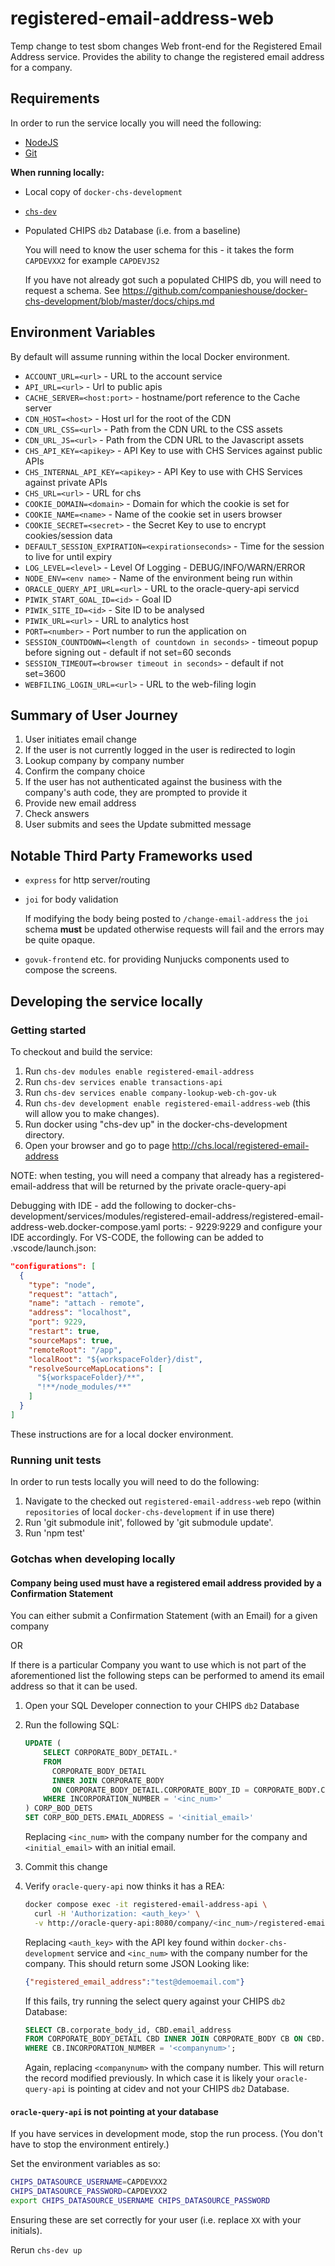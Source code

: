 # registered-email-address-web
Temp change to test sbom changes
Web front-end for the Registered Email Address service. Provides the ability to change
the registered email address for a company.

## Requirements

In order to run the service locally you will need the following:

- [NodeJS](https://nodejs.org/en/)
- [Git](https://git-scm.com/downloads)

**When running locally:**

- Local copy of `docker-chs-development`
- [`chs-dev`](https://github.com/companieshouse/chs-dev)
- Populated CHIPS `db2` Database (i.e. from a baseline)

  You will need to know the user schema for this - it takes the form
  `CAPDEVXX2` for example `CAPDEVJS2`

  If you have not already got such a populated CHIPS db, you will need to
  request a schema. See
  <https://github.com/companieshouse/docker-chs-development/blob/master/docs/chips.md>

## Environment Variables

By default will assume running within the local Docker environment.

- `ACCOUNT_URL=<url>` - URL to the account service
- `API_URL=<url>` - Url to public apis
- `CACHE_SERVER=<host:port>` - hostname/port reference to the Cache server
- `CDN_HOST=<host>` - Host url for the root of the CDN
- `CDN_URL_CSS=<url>` - Path from the CDN URL to the CSS assets
- `CDN_URL_JS=<url>` - Path from the CDN URL to the Javascript assets
- `CHS_API_KEY=<apikey>` - API Key to use with CHS Services against public APIs
- `CHS_INTERNAL_API_KEY=<apikey>` - API Key to use with CHS Services against private APIs
- `CHS_URL=<url>` - URL for chs
- `COOKIE_DOMAIN=<domain>` - Domain for which the cookie is set for
- `COOKIE_NAME=<name>` - Name of the cookie set in users browser
- `COOKIE_SECRET=<secret>` - the Secret Key to use to encrypt cookies/session data
- `DEFAULT_SESSION_EXPIRATION=<expirationseconds>` - Time for the session to live for until expiry
- `LOG_LEVEL=<level>` - Level Of Logging - DEBUG/INFO/WARN/ERROR
- `NODE_ENV=<env name>` - Name of the environment being run within
- `ORACLE_QUERY_API_URL=<url>` - URL to the oracle-query-api servicd
- `PIWIK_START_GOAL_ID=<id>` - Goal ID
- `PIWIK_SITE_ID=<id>` - Site ID to be analysed
- `PIWIK_URL=<url>` - URL to analytics host
- `PORT=<number>` - Port number to run the application on
- `SESSION_COUNTDOWN=<length of countdown in seconds>` - timeout popup before signing out - default if not set=60 seconds
- `SESSION_TIMEOUT=<browser timeout in seconds>` - default if not set=3600
- `WEBFILING_LOGIN_URL=<url>` - URL to the web-filing login

## Summary of User Journey

1. User initiates email change
2. If the user is not currently logged in the user is redirected to login
3. Lookup company by company number
4. Confirm the company choice
5. If the user has not authenticated against the business with the company's
  auth code, they are prompted to provide it
6. Provide new email address
7. Check answers
8. User submits and sees the Update submitted message

## Notable Third Party Frameworks used

- `express` for http server/routing
- `joi` for body validation

  If modifying the body being posted to `/change-email-address` the `joi`
  schema **must** be updated otherwise requests will fail and the errors may
  be quite opaque.
- `govuk-frontend` etc. for providing Nunjucks components used to compose
  the screens.

## Developing the service locally

### Getting started

To checkout and build the service:

1. Run `chs-dev modules enable registered-email-address`
2. Run `chs-dev services enable transactions-api`
3. Run `chs-dev services enable company-lookup-web-ch-gov-uk`
4. Run `chs-dev development enable registered-email-address-web` (this will allow you to make changes).
5. Run docker using "chs-dev up" in the docker-chs-development directory.
6. Open your browser and go to page <http://chs.local/registered-email-address>

NOTE: when testing, you will need a company that already has a registered-email-address that will be returned by the private oracle-query-api

Debugging with IDE - add the following to docker-chs-development/services/modules/registered-email-address/registered-email-address-web.docker-compose.yaml
    ports:
    - 9229:9229
and configure your IDE accordingly. For VS-CODE, the following can be added to .vscode/launch.json:

  ```json
  "configurations": [
    {
      "type": "node",
      "request": "attach",
      "name": "attach - remote",
      "address": "localhost",
      "port": 9229,
      "restart": true,
      "sourceMaps": true,
      "remoteRoot": "/app",
      "localRoot": "${workspaceFolder}/dist",
      "resolveSourceMapLocations": [
        "${workspaceFolder}/**",
        "!**/node_modules/**"
      ]
    }
  ]
  ```

These instructions are for a local docker environment.

### Running unit tests

In order to run tests locally you will need to do the following:

1. Navigate to the checked out `registered-email-address-web` repo (within
  `repositories` of local `docker-chs-development` if in use there)
2. Run 'git submodule init', followed by 'git submodule update'.
3. Run 'npm test'


### Gotchas when developing locally

#### Company being used must have a registered email address provided by a Confirmation Statement

You can either submit a Confirmation Statement (with an Email) for a given
company

OR

If there is a particular Company you want to use which is not part of the
aforementioned list the following steps can be performed to amend its email
address so that it can be used.

1. Open your SQL Developer connection to your CHIPS `db2` Database
2. Run the following SQL:

    ```sql
    UPDATE (
        SELECT CORPORATE_BODY_DETAIL.*
        FROM
          CORPORATE_BODY_DETAIL
          INNER JOIN CORPORATE_BODY
          ON CORPORATE_BODY_DETAIL.CORPORATE_BODY_ID = CORPORATE_BODY.CORPORATE_BODY_ID
        WHERE INCORPORATION_NUMBER = '<inc_num>'
    ) CORP_BOD_DETS
    SET CORP_BOD_DETS.EMAIL_ADDRESS = '<initial_email>'
    ```

    Replacing `<inc_num>` with the company number for the company and
    `<initial_email>` with an initial email.

3. Commit this change
4. Verify `oracle-query-api` now thinks it has a REA:

    ```sh
    docker compose exec -it registered-email-address-api \
      curl -H 'Authorization: <auth_key>' \
      -v http://oracle-query-api:8080/company/<inc_num>/registered-email-address
    ```

    Replacing `<auth_key>` with the API key found within
    `docker-chs-development` service and `<inc_num>` with the company number
    for the company. This should return some JSON Looking like:

    ```json
    {"registered_email_address":"test@demoemail.com"}
    ```

    If this fails, try running the select query against your CHIPS `db2` Database:

    ```sql
    SELECT CB.corporate_body_id, CBD.email_address
    FROM CORPORATE_BODY_DETAIL CBD INNER JOIN CORPORATE_BODY CB ON CBD.CORPORATE_BODY_ID = CB.CORPORATE_BODY_ID
    WHERE CB.INCORPORATION_NUMBER = '<companynum>';
    ```

    Again, replacing `<companynum>` with the company number. This will return
    the record modified previously. In which case it is likely your
    `oracle-query-api` is pointing at cidev and not your CHIPS `db2` Database.

#### `oracle-query-api` is not pointing at your database

If you have services in development mode, stop the run process. (You don't have to
stop the environment entirely.)

Set the environment variables as so:

```sh
CHIPS_DATASOURCE_USERNAME=CAPDEVXX2
CHIPS_DATASOURCE_PASSWORD=CAPDEVXX2
export CHIPS_DATASOURCE_USERNAME CHIPS_DATASOURCE_PASSWORD
```

Ensuring these are set correctly for your user (i.e. replace `XX` with your
initials).

Rerun `chs-dev up`
